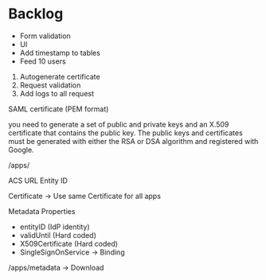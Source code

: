 # Backlog

- Form validation
- UI
- Add timestamp to tables
- Feed 10 users

1. Autogenerate certificate
2. Request validation
3. Add logs to all request

SAML certificate (PEM format)

you need to generate a set of public and private keys and an X.509 certificate that contains the public key. The public keys and certificates must be generated with either the RSA or DSA algorithm and registered with Google.

/apps/<id>

ACS URL
Entity ID

Certificate -> Use same Certificate for all apps

Metadata Properties

- entityID (IdP identity)
- validUntil (Hard coded)
- X509Certificate (Hard coded)
- SingleSignOnService -> Binding

/apps/metadata -> Download
